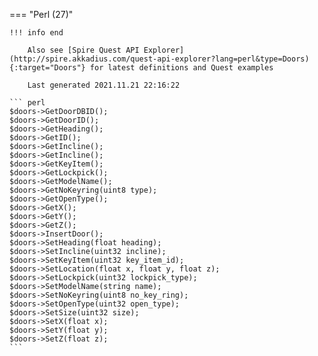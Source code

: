 === "Perl (27)"

    !!! info end

        Also see [Spire Quest API Explorer](http://spire.akkadius.com/quest-api-explorer?lang=perl&type=Doors){:target="Doors"} for latest definitions and Quest examples

        Last generated 2021.11.21 22:16:22

    ``` perl
    $doors->GetDoorDBID();
    $doors->GetDoorID();
    $doors->GetHeading();
    $doors->GetID();
    $doors->GetIncline();
    $doors->GetIncline();
    $doors->GetKeyItem();
    $doors->GetLockpick();
    $doors->GetModelName();
    $doors->GetNoKeyring(uint8 type);
    $doors->GetOpenType();
    $doors->GetX();
    $doors->GetY();
    $doors->GetZ();
    $doors->InsertDoor();
    $doors->SetHeading(float heading);
    $doors->SetIncline(uint32 incline);
    $doors->SetKeyItem(uint32 key_item_id);
    $doors->SetLocation(float x, float y, float z);
    $doors->SetLockpick(uint32 lockpick_type);
    $doors->SetModelName(string name);
    $doors->SetNoKeyring(uint8 no_key_ring);
    $doors->SetOpenType(uint32 open_type);
    $doors->SetSize(uint32 size);
    $doors->SetX(float x);
    $doors->SetY(float y);
    $doors->SetZ(float z);
    ```
